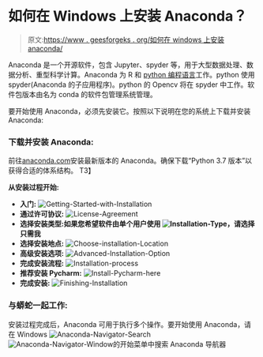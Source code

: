 # 如何在 Windows 上安装 Anaconda？

> 原文:[https://www . geesforgeks . org/如何在 windows 上安装 anaconda/](https://www.geeksforgeeks.org/how-to-install-anaconda-on-windows/)

Anaconda 是一个开源软件，包含 Jupyter、spyder 等，用于大型数据处理、数据分析、重型科学计算。Anaconda 为 R 和 [python 编程语言](https://www.geeksforgeeks.org/python-language-introduction/)工作。python 使用 spyder(Anaconda 的子应用程序)。python 的 Opencv 将在 spyder 中工作。软件包版本由名为 conda 的软件包管理系统管理。

要开始使用 Anaconda，必须先安装它。按照以下说明在您的系统上下载并安装 Anaconda:

### 下载并安装 Anaconda:

前往[anaconda.com](https://www.anaconda.com/distribution/#windows)安装最新版本的 Anaconda。确保下载“Python 3.7 版本”以获得合适的体系结构。
T3】

**从安装过程开始:**

*   **入门:**
    ![Getting-Started-with-Installation](img/dc1ad7712ab05cecc307dd0d98c9c45c.png)
*   **通过许可协议:**
    ![License-Agreement](img/b48943167bcfc4847919c23ac2c60927.png)
*   **选择安装类型:**如果您希望软件由单个用户使用
    ![Installation-Type](img/0fff06b594b0bc12f81685254f33b457.png)，请选择**只需我**
*   **选择安装地点:**
    ![Choose-installation-Location](img/51e50b690113d572b0107c13ebf06603.png)
*   **高级安装选项:**
    ![Advanced-Installation-Option](img/3a611e47d60c4f31fc84547d2feee0fa.png)
*   **完成安装流程:**
    ![Installation-process](img/d2ae451d4c45b0b2fc8d0f19a20826a7.png)
*   **推荐安装 Pycharm:**
    ![Install-Pycharm-here](img/0aad16c95b88d701ccf51cdee0ed5d6b.png)
*   **完成安装:**
    ![Finishing-Installation](img/971ccbace30fe06c1369da3fdd69c2b7.png)

### 与蟒蛇一起工作:

安装过程完成后，Anaconda 可用于执行多个操作。要开始使用 Anaconda，请在 Windows
![Anaconda-Navigator-Search](img/8ceb3e3f619d861a93a1630763c25f2d.png)
![Anaconda-Navigator-Window](img/6382464f8a7481c169480ec5e4b1d34e.png)的开始菜单中搜索 Anaconda 导航器